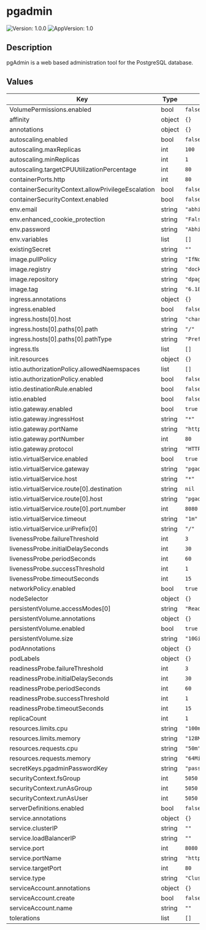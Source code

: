 # pgadmin


![Version: 1.0.0](https://img.shields.io/badge/Version-1.0.0-informational?style=flat-square)  ![AppVersion: 1.0](https://img.shields.io/badge/AppVersion-1.0-informational?style=flat-square) 

## Description

pgAdmin is a web based administration tool for the PostgreSQL database.



## Values

| Key | Type | Default | Description |
|-----|------|---------|-------------|
| VolumePermissions.enabled | bool | `false` |  |
| affinity | object | `{}` |  |
| annotations | object | `{}` |  |
| autoscaling.enabled | bool | `false` |  |
| autoscaling.maxReplicas | int | `100` |  |
| autoscaling.minReplicas | int | `1` |  |
| autoscaling.targetCPUUtilizationPercentage | int | `80` |  |
| containerPorts.http | int | `80` |  |
| containerSecurityContext.allowPrivilegeEscalation | bool | `false` |  |
| containerSecurityContext.enabled | bool | `false` |  |
| env.email | string | `"abhi@domain.com"` |  |
| env.enhanced_cookie_protection | string | `"False"` |  |
| env.password | string | `"Abhi@101299"` |  |
| env.variables | list | `[]` |  |
| existingSecret | string | `""` |  |
| image.pullPolicy | string | `"IfNotPresent"` |  |
| image.registry | string | `"docker.io"` |  |
| image.repository | string | `"dpage/pgadmin4"` |  |
| image.tag | string | `"6.18"` |  |
| ingress.annotations | object | `{}` |  |
| ingress.enabled | bool | `false` |  |
| ingress.hosts[0].host | string | `"chart-example.local"` |  |
| ingress.hosts[0].paths[0].path | string | `"/"` |  |
| ingress.hosts[0].paths[0].pathType | string | `"Prefix"` |  |
| ingress.tls | list | `[]` |  |
| init.resources | object | `{}` |  |
| istio.authorizationPolicy.allowedNaemspaces | list | `[]` |  |
| istio.authorizationPolicy.enabled | bool | `false` |  |
| istio.destinationRule.enabled | bool | `false` |  |
| istio.enabled | bool | `false` |  |
| istio.gateway.enabled | bool | `true` |  |
| istio.gateway.ingressHost | string | `"*"` |  |
| istio.gateway.portName | string | `"http"` |  |
| istio.gateway.portNumber | int | `80` |  |
| istio.gateway.protocol | string | `"HTTP"` |  |
| istio.virtualService.enabled | bool | `true` |  |
| istio.virtualService.gateway | string | `"pgadmin"` |  |
| istio.virtualService.host | string | `"*"` |  |
| istio.virtualService.route[0].destination | string | `nil` |  |
| istio.virtualService.route[0].host | string | `"pgadmin.pgadmin.svc.cluster.local"` |  |
| istio.virtualService.route[0].port.number | int | `8080` |  |
| istio.virtualService.timeout | string | `"1m"` |  |
| istio.virtualService.uriPrefix[0] | string | `"/"` |  |
| livenessProbe.failureThreshold | int | `3` |  |
| livenessProbe.initialDelaySeconds | int | `30` |  |
| livenessProbe.periodSeconds | int | `60` |  |
| livenessProbe.successThreshold | int | `1` |  |
| livenessProbe.timeoutSeconds | int | `15` |  |
| networkPolicy.enabled | bool | `true` |  |
| nodeSelector | object | `{}` |  |
| persistentVolume.accessModes[0] | string | `"ReadWriteOnce"` |  |
| persistentVolume.annotations | object | `{}` |  |
| persistentVolume.enabled | bool | `true` |  |
| persistentVolume.size | string | `"10Gi"` |  |
| podAnnotations | object | `{}` |  |
| podLabels | object | `{}` |  |
| readinessProbe.failureThreshold | int | `3` |  |
| readinessProbe.initialDelaySeconds | int | `30` |  |
| readinessProbe.periodSeconds | int | `60` |  |
| readinessProbe.successThreshold | int | `1` |  |
| readinessProbe.timeoutSeconds | int | `15` |  |
| replicaCount | int | `1` |  |
| resources.limits.cpu | string | `"100m"` |  |
| resources.limits.memory | string | `"128Mi"` |  |
| resources.requests.cpu | string | `"50m"` |  |
| resources.requests.memory | string | `"64Mi"` |  |
| secretKeys.pgadminPasswordKey | string | `"password"` |  |
| securityContext.fsGroup | int | `5050` |  |
| securityContext.runAsGroup | int | `5050` |  |
| securityContext.runAsUser | int | `5050` |  |
| serverDefinitions.enabled | bool | `false` |  |
| service.annotations | object | `{}` |  |
| service.clusterIP | string | `""` |  |
| service.loadBalancerIP | string | `""` |  |
| service.port | int | `8080` |  |
| service.portName | string | `"http"` |  |
| service.targetPort | int | `80` |  |
| service.type | string | `"ClusterIP"` |  |
| serviceAccount.annotations | object | `{}` |  |
| serviceAccount.create | bool | `false` |  |
| serviceAccount.name | string | `""` |  |
| tolerations | list | `[]` |  |